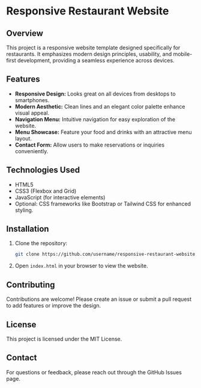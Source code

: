 # Responsive Restaurant Website

## Overview
This project is a responsive website template designed specifically for restaurants. It emphasizes modern design principles, usability, and mobile-first development, providing a seamless experience across devices.

## Features
- **Responsive Design:** Looks great on all devices from desktops to smartphones.
- **Modern Aesthetic:** Clean lines and an elegant color palette enhance visual appeal.
- **Navigation Menu:** Intuitive navigation for easy exploration of the website.
- **Menu Showcase:** Feature your food and drinks with an attractive menu layout.
- **Contact Form:** Allow users to make reservations or inquiries conveniently.

## Technologies Used
- HTML5
- CSS3 (Flexbox and Grid)
- JavaScript (for interactive elements)
- Optional: CSS frameworks like Bootstrap or Tailwind CSS for enhanced styling.

## Installation
1. Clone the repository:
   ```bash
   git clone https://github.com/username/responsive-restaurant-website.git
   ```
2. Open `index.html` in your browser to view the website.

## Contributing
Contributions are welcome! Please create an issue or submit a pull request to add features or improve the design.

## License
This project is licensed under the MIT License.

## Contact
For questions or feedback, please reach out through the GitHub Issues page.